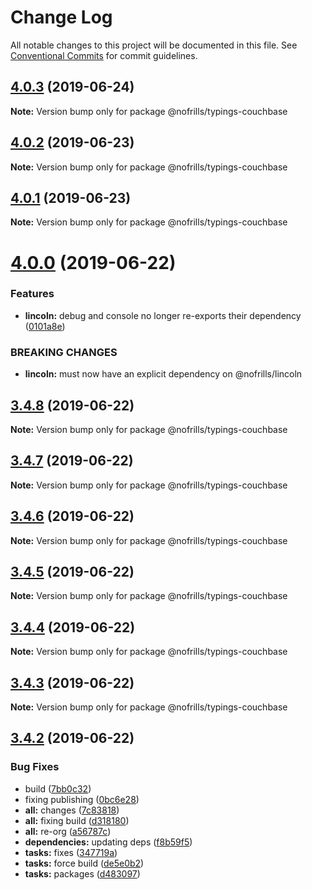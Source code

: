 # Change Log

All notable changes to this project will be documented in this file.
See [Conventional Commits](https://conventionalcommits.org) for commit guidelines.

## [4.0.3](https://github.com/nativecode-dev/nofrills/compare/@nofrills/typings-couchbase@4.0.2...@nofrills/typings-couchbase@4.0.3) (2019-06-24)

**Note:** Version bump only for package @nofrills/typings-couchbase





## [4.0.2](https://github.com/nativecode-dev/nofrills/compare/@nofrills/typings-couchbase@4.0.1...@nofrills/typings-couchbase@4.0.2) (2019-06-23)

**Note:** Version bump only for package @nofrills/typings-couchbase





## [4.0.1](https://github.com/nativecode-dev/nofrills/compare/@nofrills/typings-couchbase@3.4.6...@nofrills/typings-couchbase@4.0.1) (2019-06-23)

**Note:** Version bump only for package @nofrills/typings-couchbase





# [4.0.0](https://github.com/nativecode-dev/nofrills/compare/@nofrills/typings-couchbase@3.4.8...@nofrills/typings-couchbase@4.0.0) (2019-06-22)


### Features

* **lincoln:** debug and console no longer re-exports their dependency ([0101a8e](https://github.com/nativecode-dev/nofrills/commit/0101a8e))


### BREAKING CHANGES

* **lincoln:** must now have an explicit dependency on @nofrills/lincoln





## [3.4.8](https://github.com/nativecode-dev/nofrills/compare/@nofrills/typings-couchbase@3.4.7...@nofrills/typings-couchbase@3.4.8) (2019-06-22)

**Note:** Version bump only for package @nofrills/typings-couchbase





## [3.4.7](https://github.com/nativecode-dev/nofrills/compare/@nofrills/typings-couchbase@3.4.6...@nofrills/typings-couchbase@3.4.7) (2019-06-22)

**Note:** Version bump only for package @nofrills/typings-couchbase





## [3.4.6](https://github.com/nativecode-dev/nofrills/compare/@nofrills/typings-couchbase@3.4.3...@nofrills/typings-couchbase@3.4.6) (2019-06-22)

**Note:** Version bump only for package @nofrills/typings-couchbase





## [3.4.5](https://github.com/nativecode-dev/nofrills/compare/@nofrills/typings-couchbase@3.4.4...@nofrills/typings-couchbase@3.4.5) (2019-06-22)

**Note:** Version bump only for package @nofrills/typings-couchbase





## [3.4.4](https://github.com/nativecode-dev/nofrills/compare/@nofrills/typings-couchbase@3.4.3...@nofrills/typings-couchbase@3.4.4) (2019-06-22)

**Note:** Version bump only for package @nofrills/typings-couchbase





## [3.4.3](https://github.com/nativecode-dev/nofrills/compare/@nofrills/typings-couchbase@3.4.2...@nofrills/typings-couchbase@3.4.3) (2019-06-22)

**Note:** Version bump only for package @nofrills/typings-couchbase





## [3.4.2](https://github.com/nativecode-dev/nofrills/compare/@nofrills/typings-couchbase@3.4.0...@nofrills/typings-couchbase@3.4.2) (2019-06-22)


### Bug Fixes

* build ([7bb0c32](https://github.com/nativecode-dev/nofrills/commit/7bb0c32))
* fixing publishing ([0bc6e28](https://github.com/nativecode-dev/nofrills/commit/0bc6e28))
* **all:** changes ([7c83818](https://github.com/nativecode-dev/nofrills/commit/7c83818))
* **all:** fixing build ([d318180](https://github.com/nativecode-dev/nofrills/commit/d318180))
* **all:** re-org ([a56787c](https://github.com/nativecode-dev/nofrills/commit/a56787c))
* **dependencies:** updating deps ([f8b59f5](https://github.com/nativecode-dev/nofrills/commit/f8b59f5))
* **tasks:** fixes ([347719a](https://github.com/nativecode-dev/nofrills/commit/347719a))
* **tasks:** force build ([de5e0b2](https://github.com/nativecode-dev/nofrills/commit/de5e0b2))
* **tasks:** packages ([d483097](https://github.com/nativecode-dev/nofrills/commit/d483097))

